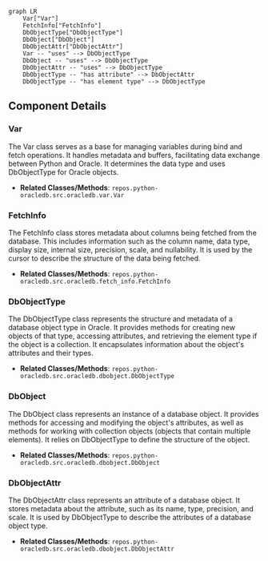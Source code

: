 ```mermaid
graph LR
    Var["Var"]
    FetchInfo["FetchInfo"]
    DbObjectType["DbObjectType"]
    DbObject["DbObject"]
    DbObjectAttr["DbObjectAttr"]
    Var -- "uses" --> DbObjectType
    DbObject -- "uses" --> DbObjectType
    DbObjectAttr -- "uses" --> DbObjectType
    DbObjectType -- "has attribute" --> DbObjectAttr
    DbObjectType -- "has element type" --> DbObjectType
```

## Component Details

### Var
The Var class serves as a base for managing variables during bind and fetch operations. It handles metadata and buffers, facilitating data exchange between Python and Oracle. It determines the data type and uses DbObjectType for Oracle objects.
- **Related Classes/Methods**: `repos.python-oracledb.src.oracledb.var.Var`

### FetchInfo
The FetchInfo class stores metadata about columns being fetched from the database. This includes information such as the column name, data type, display size, internal size, precision, scale, and nullability. It is used by the cursor to describe the structure of the data being fetched.
- **Related Classes/Methods**: `repos.python-oracledb.src.oracledb.fetch_info.FetchInfo`

### DbObjectType
The DbObjectType class represents the structure and metadata of a database object type in Oracle. It provides methods for creating new objects of that type, accessing attributes, and retrieving the element type if the object is a collection. It encapsulates information about the object's attributes and their types.
- **Related Classes/Methods**: `repos.python-oracledb.src.oracledb.dbobject.DbObjectType`

### DbObject
The DbObject class represents an instance of a database object. It provides methods for accessing and modifying the object's attributes, as well as methods for working with collection objects (objects that contain multiple elements). It relies on DbObjectType to define the structure of the object.
- **Related Classes/Methods**: `repos.python-oracledb.src.oracledb.dbobject.DbObject`

### DbObjectAttr
The DbObjectAttr class represents an attribute of a database object. It stores metadata about the attribute, such as its name, type, precision, and scale. It is used by DbObjectType to describe the attributes of a database object type.
- **Related Classes/Methods**: `repos.python-oracledb.src.oracledb.dbobject.DbObjectAttr`
